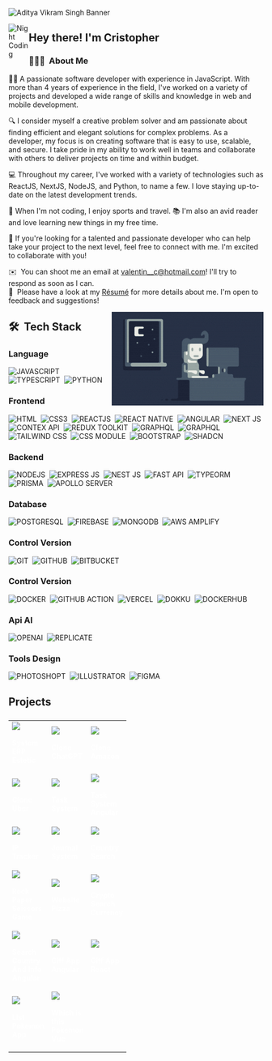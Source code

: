 ![Aditya Vikram Singh Banner](https://pbs.twimg.com/profile_banners/1174564255993147393/1692633609/1500x500)

<img alt="Night Coding" src="./assets/Hand%20Wave.gif" width='40' align="left"/><h2>Hey there! I'm Cristopher</h2>

<!-- ## 👋 &nbsp;Hey there! I'm Aditya -->

### 👨🏻‍💻 &nbsp;About Me

👨‍💻 A passionate software developer with experience in JavaScript. With more than 4 years of experience in the field, I've worked on a variety of projects and developed a wide range of skills and knowledge in web and mobile development.

🔍 I consider myself a creative problem solver and am passionate about finding efficient and elegant solutions for complex problems. As a developer, my focus is on creating software that is easy to use, scalable, and secure. I take pride in my ability to work well in teams and collaborate with others to deliver projects on time and within budget.

💻 Throughout my career, I've worked with a variety of technologies such as ReactJS, NextJS, NodeJS, and Python, to name a few. I love staying up-to-date on the latest development trends.

🏀 When I'm not coding, I enjoy sports and travel. 📚 I'm also an avid reader and love learning new things in my free time.

🚀 If you're looking for a talented and passionate developer who can help take your project to the next level, feel free to connect with me. I'm excited to collaborate with you!

✉️ &nbsp;You can shoot me an email at valentin__c@hotmail.com! I'll try to respond as soon as I can.\
📄 &nbsp;Please have a look at my [Résumé](https://docs.google.com/document/d/1OsO-2urVdJwWBn8jX3JT7RsPyYmNgyxHaAa026qA_DY/edit?usp=sharing) for more details about me. I'm open to feedback and suggestions!

<img alt="Night Coding" src="https://raw.githubusercontent.com/AVS1508/AVS1508/master/assets/Night-Coding.gif" align="right"/>

## 🛠 &nbsp;Tech Stack

### Language
![JAVASCRIPT](https://img.shields.io/badge/-JAVASCRIPT-05122A?style=flat&logo=javascript)&nbsp;
![TYPESCRIPT](https://img.shields.io/badge/-TYPESCRIPT-05122A?style=flat&logo=typescript)&nbsp;
![PYTHON](https://img.shields.io/badge/-PYTHON-05122A?style=flat&logo=python)&nbsp;

### Frontend
![HTML](https://img.shields.io/badge/-HTML-05122A?style=flat&logo=html5)&nbsp;
![CSS3](https://img.shields.io/badge/-CSS3-05122A?style=flat&logo=css3)&nbsp;
![REACTJS](https://img.shields.io/badge/-REACT%20JS-05122A?style=flat&logo=react)&nbsp;
![REACT NATIVE](https://img.shields.io/badge/-REACT%20NATIVE-05122A?style=flat&logo=react)&nbsp;
![ANGULAR](https://img.shields.io/badge/-ANGULAR-05122A?style=flat&logo=angularjs)&nbsp;
![NEXT JS](https://img.shields.io/badge/-NEXT%20JS-05122A?style=flat&logo=next)&nbsp;
![CONTEX API](https://img.shields.io/badge/-CONTEX%20API-05122A?style=flat&logo=contexapi)&nbsp;
![REDUX TOOLKIT](https://img.shields.io/badge/-REDUX%20TOOLKIT-05122A?style=flat&logo=redux)&nbsp;
![GRAPHQL](https://img.shields.io/badge/-GRAPHQL-05122A?style=flat&logo=graphql)&nbsp;
![GRAPHQL](https://img.shields.io/badge/-MUI-05122A?style=flat&logo=mui)&nbsp;
![TAILWIND CSS](https://img.shields.io/badge/-TAILWINDCSS-05122A?style=flat&logo=tailwindcss)&nbsp;
![CSS MODULE](https://img.shields.io/badge/-CSS%20MODULE-05122A?style=flat&logo=cssmodule)&nbsp;
![BOOTSTRAP](https://img.shields.io/badge/-BOOTSTRAP5-05122A?style=flat&logo=bootstrap)&nbsp;
![SHADCN](https://img.shields.io/badge/-SHADCN-05122A?style=flat&logo=shadcn)&nbsp;

### Backend
![NODEJS](https://img.shields.io/badge/-NODE%20JS-05122A?style=flat&logo=node)&nbsp;
![EXPRESS JS](https://img.shields.io/badge/-EXPRESS%20JS-05122A?style=flat&logo=express)&nbsp;
![NEST JS](https://img.shields.io/badge/-NEST%20JS-05122A?style=flat&logo=nest)&nbsp;
![FAST API](https://img.shields.io/badge/-FAST%20API-05122A?style=flat&logo=fastapi)&nbsp;
![TYPEORM](https://img.shields.io/badge/-TYPEORM-05122A?style=flat&logo=type)&nbsp;
![PRISMA](https://img.shields.io/badge/-PRISMA-05122A?style=flat&logo=prisma)&nbsp;
![APOLLO SERVER](https://img.shields.io/badge/-APOLLO%20SERVER-05122A?style=flat&logo=apollo)&nbsp;

### Database
![POSTGRESQL](https://img.shields.io/badge/-POSTGRESQL-05122A?style=flat&logo=postgresql)&nbsp;
![FIREBASE](https://img.shields.io/badge/-FIREBASE-05122A?style=flat&logo=firebase)&nbsp;
![MONGODB](https://img.shields.io/badge/-MONGO%20DB-05122A?style=flat&logo=mongodb)&nbsp;
![AWS AMPLIFY](https://img.shields.io/badge/-AWS%20AMPLIFY-05122A?style=flat&logo=awsamplify)&nbsp;

### Control Version
![GIT](https://img.shields.io/badge/-GIT-05122A?style=flat&logo=git)&nbsp;
![GITHUB](https://img.shields.io/badge/-GITHUB-05122A?style=flat&logo=github)&nbsp;
![BITBUCKET](https://img.shields.io/badge/-BITBUCKET-05122A?style=flat&logo=bitbucket)&nbsp;

### Control Version
![DOCKER](https://img.shields.io/badge/-DOCKER-05122A?style=flat&logo=docker)&nbsp;
![GITHUB ACTION](https://img.shields.io/badge/-GITHUB%20ACTION-05122A?style=flat&logo=github)&nbsp;
![VERCEL](https://img.shields.io/badge/-VERCEL-05122A?style=flat&logo=vercel)&nbsp;
![DOKKU](https://img.shields.io/badge/-DOKKU-05122A?style=flat&logo=dokku)&nbsp;
![DOCKERHUB](https://img.shields.io/badge/-DOCKERHUB-05122A?style=flat&logo=dockerhub)&nbsp;

### Api AI
![OPENAI](https://img.shields.io/badge/-OPENAI-05122A?style=flat&logo=openai)&nbsp;
![REPLICATE](https://img.shields.io/badge/-REPLICATE-05122A?style=flat&logo=replicate)&nbsp;

### Tools Design
![PHOTOSHOPT](https://img.shields.io/badge/-ADOBE%20PHOTOSHOP-05122A?style=flat&logo=adobephotoshop)&nbsp;
![ILLUSTRATOR](https://img.shields.io/badge/-ADOBE%20PHOTOSHOP-05122A?style=flat&logo=adobeillustrator)&nbsp;
![FIGMA](https://img.shields.io/badge/-FIGMA-05122A?style=flat&logo=figma)&nbsp;

## Projects
<table style="width: 100%; display:grid; grid-template-columns: repeat(3, 1fr);">
    <tr>
        <td>
            <a style="text-decoration: none; color: white; font-weight: bold;" href="#">
                <img width="300"
                    src="https://res.cloudinary.com/valent-design/image/upload/v1700003960/Capture_a5vq2p.png">
                <p>System ERP Estetic</p>
            </a>
        </td>
        <td>
            <a style="text-decoration: none; color: white; font-weight: bold;"
                href="https://chatgpt-messager.vercel.app/chat/TrcpzcANy8i1m7cgYmw2">
                <img width="300"
                    src="https://portfolio-dev-cristopherva.vercel.app/_next/image?url=%2F_next%2Fstatic%2Fmedia%2Fchatgpt.f9491483.png&w=640&q=75">
                <p>Clone ChatGPT</p>
            </a>
        </td>
        <td>
            <a style="text-decoration: none; color: white; font-weight: bold;"
                href="https://amazon-2-0-sigma.vercel.app/">
                <img width="300"
                    src="https://portfolio-dev-cristopherva.vercel.app/_next/image?url=%2F_next%2Fstatic%2Fmedia%2Famazon.7f0154f8.png&w=640&q=75">
                <p>Clone Amazon</p>
            </a>
        </td>
    </tr>
    <tr>
        <td>
            <a style="text-decoration: none; color: white; font-weight: bold;"
                href="https://uber-clone-seven-phi.vercel.app/login">
                <img width="300"
                    src="https://portfolio-dev-cristopherva.vercel.app/_next/image?url=%2F_next%2Fstatic%2Fmedia%2Fuber.4b6e57b7.png&w=640&q=75">
                <p>Clone Uber</p>
            </a>
        </td>
        <td>
            <a style="text-decoration: none; color: white; font-weight: bold;"
                href="https://todo-app-fm-smoky.vercel.app/auth/login">
                <img width="300"
                    src="https://portfolio-dev-cristopherva.vercel.app/_next/image?url=%2F_next%2Fstatic%2Fmedia%2Ftodo-app.c0ec0d74.png&w=640&q=75">
                <p>Task System</p>
            </a>
        </td>
        <td>
            <a style="text-decoration: none; color: white; font-weight: bold;"
                href="https://todo-app-fm-smoky.vercel.app/auth/login](https://todo-app-angular-nine.vercel.app/)">
                <img width="300" src="https://res.cloudinary.com/valent-design/image/upload/v1700003879/too_mdm568.png">
                <p>Task System Angular</p>
            </a>
        </td>
    </tr>
    <tr>
        <td>
            <a style="text-decoration: none; color: white; font-weight: bold;"
                href="https://ip-adress-tracker-pink.vercel.app/">
                <img width="300" src="https://res.cloudinary.com/valent-design/image/upload/v1700003879/ip_dajhx3.png">
                <p>IP Tracker</p>
            </a>
        </td>
        <td>
            <a style="text-decoration: none; color: white; font-weight: bold;"
                href="https://journal-app-v1.vercel.app/">
                <img width="300"
                    src="https://portfolio-dev-cristopherva.vercel.app/_next/image?url=%2F_next%2Fstatic%2Fmedia%2Fjournalapp.c1f7f20e.png&w=640&q=75">
                <p>Journal System</p>
            </a>
        </td>
        <td>
            <a style="text-decoration: none; color: white; font-weight: bold;"
                href="https://country-app-chi.vercel.app/">
                <img width="300"
                    src="https://portfolio-dev-cristopherva.vercel.app/_next/image?url=%2F_next%2Fstatic%2Fmedia%2Fcountry-app.01454475.png&w=640&q=75">
                <p>Country Search</p>
            </a>
        </td>
    </tr>
    <tr>
        <td>
            <a style="text-decoration: none; color: white; font-weight: bold;"
                href="https://rock-paper-scissors-red-two.vercel.app/">
                <img width="300"
                    src="https://portfolio-dev-cristopherva.vercel.app/_next/image?url=%2F_next%2Fstatic%2Fmedia%2Frock-paper-sccisors.857cbfc1.png&w=640&q=75">
                <p>Rock Paper Scissors Game</p>
            </a>
        </td>
        <td>
            <a style="text-decoration: none; color: white; font-weight: bold;"
                href="https://web-site-pizza.vercel.app/">
                <img width="300"
                    src="https://portfolio-dev-cristopherva.vercel.app/_next/image?url=%2F_next%2Fstatic%2Fmedia%2Fweb-pizza.ae4fa4bb.png&w=640&q=75">
                <p>Website Pizza</p>
            </a>
        </td>
        <td>
            <a style="text-decoration: none; color: white; font-weight: bold;"
                href="https://cristopherva.github.io/Crypto-Tracker-App-React/">
                <img width="300"
                    src="https://portfolio-dev-cristopherva.vercel.app/_next/image?url=%2F_next%2Fstatic%2Fmedia%2Fcryptoapp.dada3b34.png&w=640&q=75">
                <p>Crypto Search Currency</p>
            </a>
        </td>
    </tr>
    <tr>
        <td>
            <a style="text-decoration: none; color: white; font-weight: bold;"
                href="https://country-app-angular-seven.vercel.app/countries/by-capital">
                <img width="300"
                    src="https://portfolio-dev-cristopherva.vercel.app/_next/image?url=%2F_next%2Fstatic%2Fmedia%2Fcryptoapp.dada3b34.png&w=640&q=75">
                <p>Search Country And Info Angular</p>
            </a>
        </td>
        <td>
            <a style="text-decoration: none; color: white; font-weight: bold;"
                href="https://gifs-app-angular-nu.vercel.app/">
                <img width="300" src="https://res.cloudinary.com/valent-design/image/upload/v1700003878/gi_fn46k1.png">
                <p>Giff App Angular</p>
            </a>
        </td>
        <td>
            <a style="text-decoration: none; color: white; font-weight: bold;" href="https://app-giff.vercel.app/">
                <img width="300"
                    src="https://portfolio-dev-cristopherva.vercel.app/_next/image?url=%2F_next%2Fstatic%2Fmedia%2Fapp-gif.4342b431.png&w=640&q=75">
                <p>Giff App React</p>
            </a>
        </td>
    </tr>
    <tr>
        <td>
            <a style="text-decoration: none; color: white; font-weight: bold;"
                href="https://pokemon-static-next.vercel.app/">
                <img width="300"
                    src="https://portfolio-dev-cristopherva.vercel.app/_next/image?url=%2F_next%2Fstatic%2Fmedia%2Fpokemon.c14cdfbe.png&w=640&q=75">
                <p>List Pokemon App</p>
            </a>
        </td>
        <td>
            <a style="text-decoration: none; color: white; font-weight: bold;"
                href="https://vue-app-pokemon-game.netlify.app/">
                <img width="300"
                    src="https://portfolio-dev-cristopherva.vercel.app/_next/image?url=%2F_next%2Fstatic%2Fmedia%2Fpokemongame.3c2d4a52.png&w=640&q=75">
                <p>Which is this Pokemon Vue</p>
            </a>
        </td>
    </tr>
</table>
